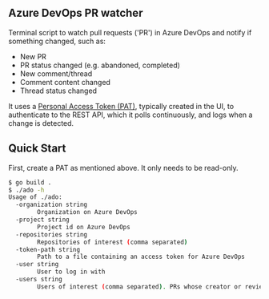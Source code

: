 ## Azure DevOps PR watcher

Terminal script to watch pull requests ('PR') in Azure DevOps and notify if something changed, such as:
- New PR
- PR status changed (e.g. abandoned, completed)
- New comment/thread
- Comment content changed
- Thread status changed

It uses a [Personal Access Token (PAT)](https://learn.microsoft.com/en-us/azure/devops/organizations/accounts/use-personal-access-tokens-to-authenticate?toc=%2Fazure%2Fdevops%2Forganizations%2Fsecurity%2Ftoc.json&view=azure-devops&tabs=Windows), typically created in the UI, to authenticate to the REST API, which it polls continuously, and logs when a change is detected.


## Quick Start

First, create a PAT as mentioned above. It only needs to be read-only.

```sh
$ go build .
$ ./ado -h
Usage of ./ado:
  -organization string
        Organization on Azure DevOps
  -project string
        Project id on Azure DevOps
  -repositories string
        Repositories of interest (comma separated)
  -token-path string
        Path to a file containing an access token for Azure DevOps
  -user string
        User to log in with
  -users string
        Users of interest (comma separated). PRs whose creator or reviewers match at least one of those will be shown
```


